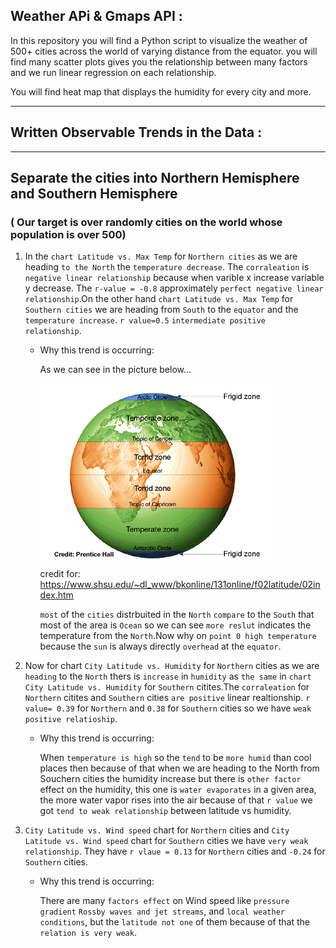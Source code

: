## Weather APi & Gmaps API :

In this repository you will find a Python script to visualize the weather of 500+ cities across the world of varying distance from the equator.
you will find many scatter plots gives you the relationship between many factors and we run linear regression on each relationship.

You will find heat map that displays the humidity for every city and more.

---


## Written Observable Trends in the Data :
---
## Separate the cities into Northern Hemisphere and Southern Hemisphere 

### ( Our target is over randomly cities on the world  whose population is over 500)


 1. In the `chart Latitude vs. Max Temp` for `Northern cities` as we are heading `to the North` the `temperature decrease`. The `corraleation` is `negative linear relationship` because when varible x increase variable y decrease. The `r-value = -0.8` approximately `perfect negative linear relationship`.On the other hand `chart Latitude vs. Max Temp` for `Southern cities` we are heading from `South` to the `equator` and the `temperature increase`. `r value=0.5` `intermediate positive relationship`. 

    * Why this trend is occurring:

        As we can see in the picture below...




        ![](https://github.com/HaifaNajdawi/Python-API/blob/master/weatherPy/output_data/world_map.png?raw=true)                     
        credit for: https://www.shsu.edu/~dl_www/bkonline/131online/f02latitude/02index.htm



        `most` of the `cities` distrbuited in the `North` `compare` to the `South` that most of the area is `Ocean` so we can see `more reslut` indicates the temperature from the `North`.Now why on `point 0 high temperature` because the `sun` is always directly `overhead` at the `equator`.

2. Now for chart `City Latitude vs. Humidity` for `Northern` cities as we are `heading` to the `North` thers is `increase` in `humidity` as `the same` in `chart City Latitude vs. Humidity` for `Southern` citites.The `corraleation` for `Northern` citites and `Southern` cities `are positive` linear realtionship. `r value= 0.39` for `Northern` and `0.38` for `Southern` cities so we have `weak positive relatioship`.

    * Why this trend is occurring:

        When `temperature is high` so the `tend` to be `more humid` than cool places then because of that when we are heading to the North from Souchern cities the humidity increase but there is `other factor` effect on the humidity, this one is `water evaporates` in a given area, the more water vapor rises into the air because of that `r value` we got `tend to weak relationship` between latitude vs humidity.

3. `City Latitude vs. Wind speed` chart for `Northern` cities  and `City Latitude vs. Wind speed` chart for `Southern` cities we have `very weak relationship`. They have `r vlaue = 0.13` for `Northern` cities and `-0.24` for `Southern` cities.

    * Why this trend is occurring:

        There are many `factors effect` on Wind speed like `pressure gradient` `Rossby waves and jet streams`, and `local weather conditions`, but the `latitude not one` of them because of that the `relation is very weak`.   

